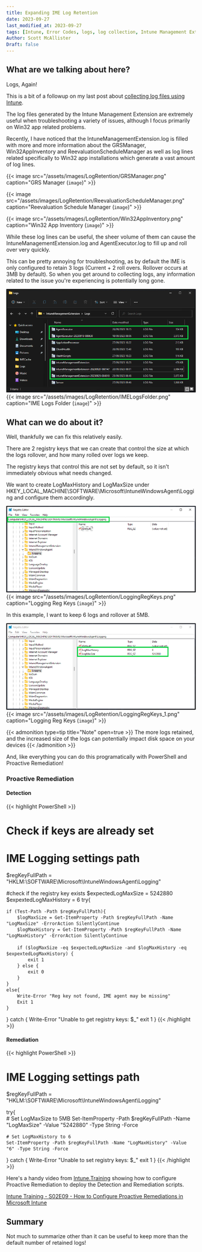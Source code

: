 ```yaml
---
title: Expanding IME Log Retention
date: 2023-09-27
last_modified_at: 2023-09-27
tags: [Intune, Error Codes, logs, log collection, Intune Management Extension, IME]
Author: Scott McAllister
Draft: false
---
```


## What are we talking about here?

Logs, Again!

This is a bit of a followup on my last post about [collecting log files using Intune](https://scotscottmca.com/posts/ExpandingIMELogRetention/). 

The log files generated by the Intune Management Extension are extremely useful when troubleshooting a variety of issues, although I focus primarily on Win32 app related problems. 

Recently, I have noticed that the IntuneManagementExtension.log is filled with more and more information about the GRSManager, Win32AppInventory and ReevaluationScheduleManager as well as log lines related specifically to Win32 app installations which generate a vast amount of log lines.

{{< image src="/assets/images/LogRetention/GRSManager.png" caption="GRS Manager (`image`)" >}}

{{< image src="/assets/images/LogRetention/ReevaluationScheduleManager.png" caption="Reevaluation Schedule Manager (`image`)" >}}

{{< image src="/assets/images/LogRetention/Win32AppInventory.png" caption="Win32 App Inventory (`image`)" >}}


While these log lines can be useful, the sheer volume of them can cause the IntuneManagementExtension.log and AgentExecutor.log to fill up and roll over very quickly. 

This can be pretty annoying for troubleshooting, as by default the IME is only configured to retain 3 logs (Current + 2 roll overs. Rollover occurs at 3MB by default). So when you get around to collecting logs, any information related to the issue you're experiencing is potentially long gone. 

![image](https://github.com/smcallister594/scotscottmca/blob/main/assets/images/LogRetention/IMELogsFolder.png?raw=true)
{{< image src="/assets/images/LogRetention/IMELogsFolder.png" caption="IME Logs Folder (`image`)" >}}


## What can we do about it?

Well, thankfully we can fix this relatively easily. 

There are 2 registry keys that we can create that control the size at which the logs rollover, and how many rolled over logs we keep. 

The registry keys that control this are not set by default, so it isn't immediately obvious what needs changed. 

We want to create LogMaxHistory and LogMaxSize under HKEY_LOCAL_MACHINE\SOFTWARE\Microsoft\IntuneWindowsAgent\Logging and configure them accordingly. 

![image](https://github.com/smcallister594/scotscottmca/blob/main/assets/images/LogRetention/LoggingRegKeys.png?raw=true)
{{< image src="/assets/images/LogRetention/LoggingRegKeys.png" caption="Logging Reg Keys (`image`)" >}}


In this example, I want to keep 6 logs and rollover at 5MB. 

![image](https://github.com/smcallister594/scotscottmca/blob/main/assets/images/LogRetention/LoggingRegKeys_1.png?raw=true)
{{< image src="/assets/images/LogRetention/LoggingRegKeys_1.png" caption="Logging Reg Keys (`image`)" >}}


{{< admonition type=tip title="Note" open=true >}}
The more logs retained, and the increased size of the logs can potentially impact disk space on your devices
{{< /admonition >}}

And, like everything you can do this programatically with PowerShell and Proactive Remediation!

### Proactive Remediation 

#### Detection
{{< highlight PowerShell >}}
# Check if keys are already set

# IME Logging settings path
$regKeyFullPath = "HKLM:\SOFTWARE\Microsoft\IntuneWindowsAgent\Logging"

#check if the registry key exists
$expectedLogMaxSize = 5242880
$expextedLogMaxHistory = 6
try{

    if (Test-Path -Path $regKeyFullPath){
        $logMaxSize = Get-ItemProperty -Path $regKeyFullPath -Name "LogMaxSize" -ErrorAction SilentlyContinue
        $logMaxHistory = Get-ItemProperty -Path $regKeyFullPath -Name "LogMaxHistory" -ErrorAction SilentlyContinue

        if ($logMaxSize -eq $expectedLogMaxSize -and $logMaxHistory -eq $expextedLogMaxHistory) {
            exit 1
        } else {
            exit 0
        }
    }
    else{
        Write-Error "Reg key not found, IME agent may be missing"
        Exit 1
    }

} catch {
    Write-Error "Unable to get registry keys: $_"
    exit 1
}
{{< /highlight >}}

#### Remediation

{{< highlight PowerShell >}}
# IME Logging settings path
$regKeyFullPath = "HKLM:\SOFTWARE\Microsoft\IntuneWindowsAgent\Logging"

try{    
    # Set LogMaxSize to 5MB
    Set-ItemProperty -Path $regKeyFullPath -Name "LogMaxSize" -Value "5242880" -Type String -Force
    
    # Set LogMaxHistory to 6
    Set-ItemProperty -Path $regKeyFullPath -Name "LogMaxHistory" -Value "6" -Type String -Force
} catch {
    Write-Error "Unable to set registry keys: $_"
    exit 1
}
{{< /highlight >}}

Here's a handy video from [Intune.Training](https://Intune.Training) showing how to configure Proactive Remediation to deploy the Detection and Remediation scripts.

[Intune Training - S02E09 - How to Configure Proactive Remediations in Microsoft Intune](https://www.youtube.com/watch?v=VOBzV6GjOvI)


## Summary

Not much to summarize other than it can be useful to keep more than the default number of retained logs!